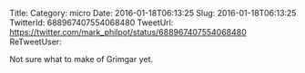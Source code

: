 Title: 
Category: micro
Date: 2016-01-18T06:13:25
Slug: 2016-01-18T06:13:25
TwitterId: 688967407554068480
TweetUrl: https://twitter.com/mark_philpot/status/688967407554068480
ReTweetUser: 

Not sure what to make of Grimgar yet.